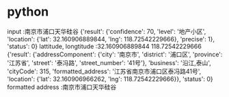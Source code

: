 python
======
input :南京市浦口天华硅谷
{'result': {'confidence': 70,
            'level': '地产小区',
            'location': {'lat': 32.160906889844, 'lng': 118.72542229666},
            'precise': 1},
 'status': 0}
lattitude, longtitude :32.160906889844 118.72542229666
{'result': {'addressComponent': {'city': '南京市',
                                 'district': '浦口区',
                                 'province': '江苏省',
                                 'street': '泰冯路',
                                 'street_number': '41号'},
            'business': '沿江,泰山',
            'cityCode': 315,
            'formatted_address': '江苏省南京市浦口区泰冯路41号',
            'location': {'lat': 32.160906966262, 'lng': 118.72542229666}},
 'status': 0}
formatted address :南京市浦口天华硅谷
